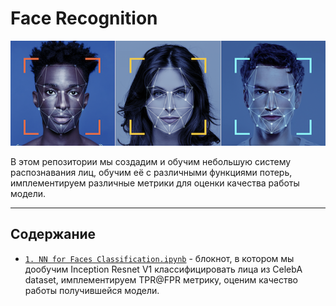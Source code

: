 # Face Recognition

![low](https://github.com/ivantipow/Face-Recognition/blob/main/faces.png)

В этом репозитории мы создадим и обучим небольшую систему распознавания лиц, обучим её с различными функциями потерь, имплементируем различные метрики для оценки качества работы модели.

---------

## Содержание
- [`1. NN for Faces Classification.ipynb`](https://github.com/ivantipow/Face-Recognition/blob/main/1.%20NN%20for%20Faces%20Classification.ipynb) - блокнот, в котором мы дообучим Inception Resnet V1 классифицировать лица из CelebA dataset, имплементируем TPR@FPR метрику, оценим качество работы получившейся модели.
